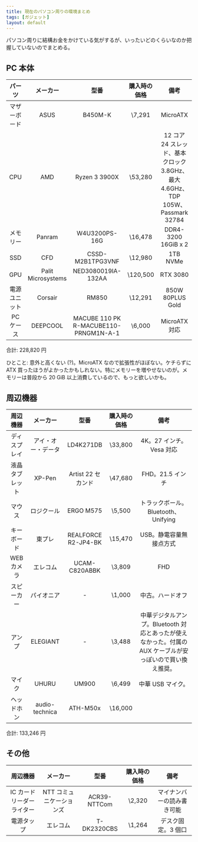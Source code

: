 ```yaml
---
title: 現在のパソコン周りの環境まとめ
tags: [ガジェット]
layout: default
---
```


パソコン周りに結構お金をかけている気がするが、いったいどのくらいなのか把握していないのでまとめる。

## PC 本体

|パーツ|メーカー|型番|購入時の価格|備考|
|:----:|:------:|:--:|:----------:|:--:|
|マザーボード|ASUS|B450M-K|\7,291|MicroATX|
|CPU|AMD|Ryzen 3 3900X|\53,280|12 コア 24 スレッド、基本クロック 3.8GHz、最大 4.6GHz、TDP 105W、Passmark 32784|
|メモリー|Panram|W4U3200PS-16G|\16,478|DDR4-3200 16GiB x 2|
|SSD|CFD|CSSD-M2B1TPG3VNF|\12,980|1TB NVMe|
|GPU|Palit Microsystems|NED3080019IA-132AA|\120,500|RTX 3080|
|電源ユニット|Corsair|RM850|\12,291|850W 80PLUS Gold|
|PC ケース|DEEPCOOL|MACUBE 110 PK R-MACUBE110-PRNGM1N-A-1|\6,000|MicroATX 対応|

合計: 228,820 円

ひとこと: 意外と高くない (?)。MicroATX なので拡張性がほぼない。ケチらずに ATX 買ったほうがよかったかもしれない。特にメモリーを増やせないのが。メモリーは普段から 20 GiB 以上消費しているので、もっと欲しいかも。

## 周辺機器

|周辺機器|メーカー|型番|購入時の価格|備考|
|:------:|:------:|:--:|:----------:|:--:|
|ディスプレイ|アイ・オー・データ|LD4K271DB|\33,800|4K。27 インチ。Vesa 対応|
|液晶タブレット|XP-Pen|Artist 22 セカンド|\47,680|FHD。21.5 インチ|
|マウス|ロジクール|ERGO M575|\5,500|トラックボール。Bluetooth、Unifying|
|キーボード|東プレ|REALFORCE R2-JP4-BK|\15,470|USB。静電容量無接点方式|
|WEB カメラ|エレコム|UCAM-C820ABBK|\3,809|FHD|
|スピーカー|パイオニア|-|\1,000|中古。ハードオフ|
|アンプ|ELEGIANT|-|\3,488|中華デジタルアンプ。Bluetooth 対応とあったが使えなかった。付属の AUX ケーブルが安っぽいので買い換え推奨。|
|マイク|UHURU|UM900|\6,499|中華 USB マイク。|
|ヘッドホン|audio-technica|ATH-M50x|\16,000||

合計: 133,246 円

## その他

|周辺機器|メーカー|型番|購入時の価格|備考|
|:------:|:------:|:--:|:----------:|:--:|
|IC カードリーダーライター|NTT コミュニケーションズ|ACR39-NTTCom|\2,320|マイナンバーの読み書き可能|
|電源タップ|エレコム|T-DK2320CBS|\1,264|デスク固定。3 個口|

